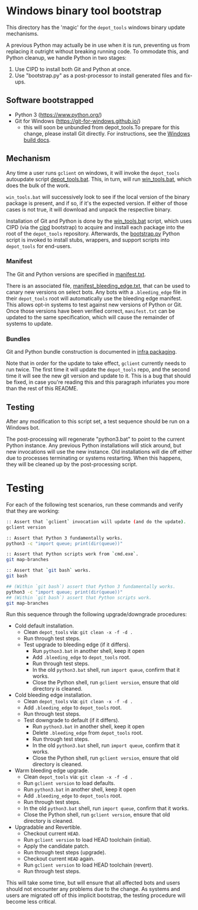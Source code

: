 # Windows binary tool bootstrap

This directory has the 'magic' for the `depot_tools` windows binary update
mechanisms.

A previous Python may actually be in use when it is run, preventing us
from replacing it outright without breaking running code. To
ommodate this, and Python cleanup, we handle Python in two stages:

1. Use CIPD to install both Git and Python at once.
2. Use "bootstrap.py" as a post-processor to install generated files and
   fix-ups.

## Software bootstrapped
  * Python 3 (https://www.python.org/)
  * Git for Windows (https://git-for-windows.github.io/)
    * this will soon be unbundled from depot_tools.To prepare for this change,
    please install Git directly. For instructions, see the
    [Windows build docs](https://chromium.googlesource.com/chromium/src/+/main/docs/windows_build_instructions.md#Install-git).

## Mechanism

Any time a user runs `gclient` on windows, it will invoke the `depot_tools`
autoupdate script [depot_tools.bat](../../update_depot_tools.bat). This, in
turn, will run [win_tools.bat](./win_tools.bat), which does the bulk of the
work.

`win_tools.bat` will successively look to see if the local version of the binary
package is present, and if so, if it's the expected version. If either of those
cases is not true, it will download and unpack the respective binary.

Installation of Git and Python is done by the [win_tools.bat](./win_tools.bat)
script, which uses CIPD (via the [cipd](/cipd.bat) bootstrap) to acquire and
install each package into the root of the `depot_tools` repository. Afterwards,
the [bootstrap.py](./bootstrap.py) Python script is invoked to install stubs,
wrappers, and support scripts into `depot_tools` for end-users.

### Manifest

The Git and Python versions are specified in [manifest.txt](./manifest.txt).

There is an associated file,
[manifest_bleeding_edge.txt](./manifest_bleeding_edge.txt), that can be used
to canary new versions on select bots. Any bots with a `.bleeding_edge` file
in their `depot_tools` root will automatically use the bleeding edge manifest.
This allows opt-in systems to test against new versions of Python or Git. Once
those versions have been verified correct, `manifest.txt` can be updated to the
same specification, which will cause the remainder of systems to update.

### Bundles

Git and Python bundle construction is documented in
[infra packaging](https://chromium.googlesource.com/infra/infra/+/HEAD/doc/packaging/).

Note that in order for the update to take effect, `gclient` currently needs to
run twice. The first time it will update the `depot_tools` repo, and the second
time it will see the new git version and update to it. This is a bug that should
be fixed, in case you're reading this and this paragraph infuriates you more
than the rest of this README.

## Testing

After any modification to this script set, a test sequence should be run on a
Windows bot.

The post-processing will regenerate "python3.bat" to point to the current Python
instance. Any previous Python installations will stick around, but new
invocations will use the new instance. Old installations will die off either due
to processes terminating or systems restarting. When this happens, they will be
cleaned up by the post-processing script.

Testing
=======

For each of the following test scenarios, run these commands and verify that
they are working:

```bash
:: Assert that `gclient` invocation will update (and do the update).
gclient version

:: Assert that Python 3 fundamentally works.
python3 -c "import queue; print(dir(queue))"

:: Assert that Python scripts work from `cmd.exe`.
git map-branches

:: Assert that `git bash` works.
git bash

## (Within `git bash`) assert that Python 3 fundamentally works.
python3 -c "import queue; print(dir(queue))"
## (Within `git bash`) assert that Python scripts work.
git map-branches
```

Run this sequence through the following upgrade/downgrade procedures:

* Cold default installation.
  - Clean `depot_tools` via: `git clean -x -f -d .`
  - Run through test steps.
  - Test upgrade to bleeding edge (if it differs).
    - Run `python3.bat` in another shell, keep it open
    - Add `.bleeding_edge` to `depot_tools` root.
    - Run through test steps.
    - In the old `python3.bat` shell, run `import queue`, confirm that it
      works.
    - Close the Python shell, run `gclient version`, ensure that old directory
      is cleaned.
* Cold bleeding edge installation.
  - Clean `depot_tools` via: `git clean -x -f -d .`
  - Add `.bleeding_edge` to `depot_tools` root.
  - Run through test steps.
  - Test downgrade to default (if it differs).
    - Run `python3.bat` in another shell, keep it open
    - Delete `.bleeding_edge` from `depot_tools` root.
    - Run through test steps.
    - In the old `python3.bat` shell, run `import queue`, confirm that it
      works.
    - Close the Python shell, run `gclient version`, ensure that old directory
      is cleaned.
* Warm bleeding edge upgrade.
  - Clean `depot_tools` via: `git clean -x -f -d .`
  - Run `gclient version` to load defaults.
  - Run `python3.bat` in another shell, keep it open
  - Add `.bleeding_edge` to `depot_tools` root.
  - Run through test steps.
  - In the old `python3.bat` shell, run `import queue`, confirm that it
    works.
  - Close the Python shell, run `gclient version`, ensure that old directory is
    cleaned.
* Upgradable and Revertible.
  - Checkout current `HEAD`.
  - Run `gclient version` to load HEAD toolchain (initial).
  - Apply the candidate patch.
  - Run through test steps (upgrade).
  - Checkout current `HEAD` again.
  - Run `gclient version` to load HEAD toolchain (revert).
  - Run through test steps.

This will take some time, but will ensure that all affected bots and users
should not encounter any problems due to the change. As systems and users are
migrated off of this implicit bootstrap, the testing procedure will become less
critical.
